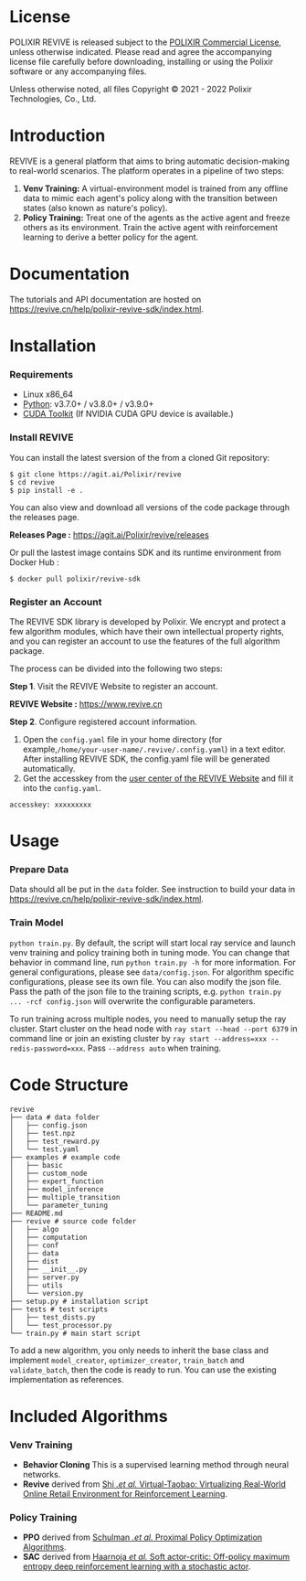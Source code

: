 # License

POLIXIR REVIVE is released subject to the [POLIXIR Commercial License](./License_en.txt), unless otherwise indicated. Please read and agree the accompanying license file carefully before downloading, installing or using the Polixir software or any accompanying files.

Unless otherwise noted, all files Copyright © 2021 - 2022 Polixir Technologies, Co., Ltd.

# Introduction

REVIVE is a general platform that aims to bring automatic decision-making to real-world scenarios.
The platform operates in a pipeline of two steps:
1. **Venv Training:** A virtual-environment model is trained from any offline data to mimic each agent's policy along with the transition between states (also known as nature's policy).
2. **Policy Training:** Treat one of the agents as the active agent and freeze others as its environment. Train the active agent with reinforcement learning to derive a better policy for the agent.


# Documentation

The tutorials and API documentation are hosted on https://revive.cn/help/polixir-revive-sdk/index.html.

# Installation

### Requirements

-   Linux x86\_64
-   [Python](https://python.org/): v3.7.0+ / v3.8.0+ / v3.9.0+
-   [CUDA Toolkit](https://developer.nvidia.com/cuda-toolkit) (If NVIDIA
    CUDA GPU device is available.)

###  Install REVIVE

You can install the latest sversion of the from a cloned Git repository:

    $ git clone https://agit.ai/Polixir/revive
    $ cd revive
    $ pip install -e .

You can also view and download all versions of the code package through the releases page.

**Releases Page :** https://agit.ai/Polixir/revive/releases

Or pull the lastest image contains SDK and its runtime environment from Docker Hub :

    $ docker pull polixir/revive-sdk

###  Register an Account

The REVIVE SDK library is developed by Polixir. We encrypt and protect a few algorithm modules, which have their own intellectual property rights, and you can register an account to use the features of the full algorithm package.

The process  can be divided into the following two steps:

**Step 1**. Visit the REVIVE Website to register an account.

**REVIVE Website :** <https://www.revive.cn>

**Step 2**. Configure registered account information.

1.  Open the `config.yaml` file in your home directory (for example,`/home/your-user-name/.revive/.config.yaml`) in a text editor. After installing REVIVE SDK, the config.yaml file will be generated automatically.
2.  Get the accesskey from the [user center of the REVIVE Website](https://revive.cn/user-center/service) and fill it into the `config.yaml`.

``` {.yaml}
accesskey: xxxxxxxxx
```

# Usage

###  Prepare Data
Data should all be put in the `data` folder. See instruction to build your data in https://revive.cn/help/polixir-revive-sdk/index.html.

###  Train Model
`python train.py`. By default, the script will start local ray service and launch venv training and policy training both in tuning mode. You can change that behavior in command line, run `python train.py -h` for more information. For general configurations, please see `data/config.json`. For algorithm specific configurations, please see its own file. You can also modify the json file. Pass the path of the json file to the training scripts, e.g. `python train.py ... -rcf config.json` will overwrite the configurable parameters.

To run training across multiple nodes, you need to manually setup the ray cluster. Start cluster on the head node with `ray start --head --port 6379` in command line or join an existing cluster by `ray start --address=xxx --redis-password=xxx`. Pass `--address auto` when training.


# Code Structure

```
revive
├── data # data folder
│   ├── config.json
│   ├── test.npz
│   ├── test_reward.py
│   └── test.yaml
├── examples # example code              
│   ├── basic
│   ├── custom_node
│   ├── expert_function
│   ├── model_inference
│   ├── multiple_transition
│   └── parameter_tuning
├── README.md
├── revive # source code folder
│   ├── algo
│   ├── computation
│   ├── conf
│   ├── data
│   ├── dist
│   ├── __init__.py
│   ├── server.py
│   ├── utils
│   └── version.py
├── setup.py # installation script
├── tests # test scripts
│   ├── test_dists.py
│   └── test_processor.py
└── train.py # main start script
```

To add a new algorithm, you only needs to inherit the base class and implement `model_creator`, `optimizer_creator`, `train_batch` and `validate_batch`, then the code is ready to run. You can use the existing implementation as references.


#  Included Algorithms

###  Venv Training
- **Behavior Cloning**  This is a supervised learning method through neural networks.
- **Revive** derived from [Shi *.et al.* Virtual-Taobao: Virtualizing Real-World Online Retail Environment for Reinforcement Learning](https://www.aaai.org/ojs/index.php/AAAI/article/view/4419/4297).

###  Policy Training
- **PPO** derived from [Schulman *.et al.* Proximal Policy Optimization Algorithms](https://arxiv.org/pdf/1707.06347).
- **SAC** derived from [Haarnoja *et al.* Soft actor-critic: Off-policy maximum entropy deep reinforcement learning with a stochastic actor](https://arxiv.org/abs/1801.01290).